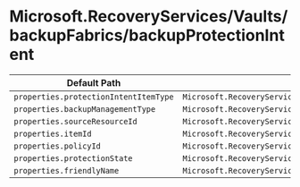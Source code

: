 # Microsoft.RecoveryServices/Vaults/backupFabrics/backupProtectionIntent

| Default Path | Alias |
|---|---|
| `properties.protectionIntentItemType` | `Microsoft.RecoveryServices/Vaults/backupFabrics/backupProtectionIntent/protectionIntentItemType` |
| `properties.backupManagementType` | `Microsoft.RecoveryServices/Vaults/backupFabrics/backupProtectionIntent/backupManagementType` |
| `properties.sourceResourceId` | `Microsoft.RecoveryServices/Vaults/backupFabrics/backupProtectionIntent/sourceResourceId` |
| `properties.itemId` | `Microsoft.RecoveryServices/Vaults/backupFabrics/backupProtectionIntent/itemId` |
| `properties.policyId` | `Microsoft.RecoveryServices/Vaults/backupFabrics/backupProtectionIntent/policyId` |
| `properties.protectionState` | `Microsoft.RecoveryServices/Vaults/backupFabrics/backupProtectionIntent/protectionState` |
| `properties.friendlyName` | `Microsoft.RecoveryServices/vaults/backupFabrics/backupProtectionIntent/AzureResourceItem.friendlyName` |

